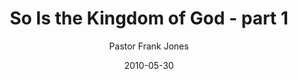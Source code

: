 ---
lunr: "true"
title: "So Is the Kingdom of God - part 1"
author: "Pastor Frank Jones"
postDate: "05-30-2010"
date: 2010-05-30
category: "sermons"
slug: "2010/05/SoIsTheKingdomOfGod_part1"
icon: microphone
audioLink: "SoIsTheKingdomOfGod_part1"
tags: [kingdom, god]
mp3: "SoIsTheKingdomOfGod_part1/05302010.mp3"
ogg: "SoIsTheKingdomOfGod_part1/05302010.ogg"
linkurl: "https://archive.org/download/SoIsTheKingdomOfGod_part1/SoIsTheKingdomOfGod_part1_files.xml"
ipath: "https://archive.org/download/SoIsTheKingdomOfGod_part1/05302010.mp3"
layout: sermon.html
---